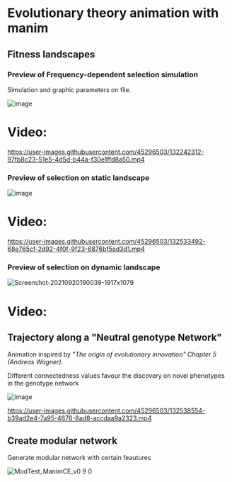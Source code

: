 # Evolutionary theory animation with manim

## Fitness landscapes

### **Preview of Frequency-dependent selection simulation**


Simulation and graphic parameters on file. 


![image](https://user-images.githubusercontent.com/45296503/132534202-80c88fb0-8a77-4ca9-9df2-819b68a2d7e5.png)


# Video: 
https://user-images.githubusercontent.com/45296503/132242312-97fb8c23-51e5-4d5d-b44a-f30e1ffd8a50.mp4


### **Preview of selection on static landscape**

![image](https://user-images.githubusercontent.com/45296503/132533470-2e890644-83b1-4ae1-a504-4cb5c8567661.png)


# Video: 
https://user-images.githubusercontent.com/45296503/132533492-68e765cf-2d92-4f0f-9f23-6876bf5ad3d1.mp4


### **Preview of selection on dynamic landscape**


![Screenshot-20210920190039-1917x1079](https://user-images.githubusercontent.com/45296503/134043399-a597e529-e5c9-4806-abdd-f1e88249efe0.png)

# Video: 

## **Trajectory along a "Neutral genotype Network"**

Animation inspired by *"The origin of evolutionary innovation" Chapter 5 (Andreas Wagner)*.

Different connectedness values favour the discovery on novel phenotypes in the genotype network 

![image](https://user-images.githubusercontent.com/45296503/132538529-848b9e73-49eb-4b38-b77f-e72cce08c7ae.png)


https://user-images.githubusercontent.com/45296503/132538554-b39ad2e4-7a95-4676-8ad8-accdaa9a2323.mp4



## **Create modular network**

Generate modular network with certain feautures

![ModTest_ManimCE_v0 9 0](https://user-images.githubusercontent.com/45296503/129604123-0823977f-ee07-467f-b866-93a2b9f79055.png)
